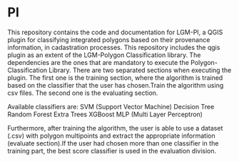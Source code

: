 # PI
This repository contains the code and documentation for LGM-PI,
a QGIS plugin for classifying integrated polygons based on their provenance information, in cadastration processes.
This repository includes the qgis plugin as an extent of the LGM-Polygon Classification library. The dependencies are 
the ones that are mandatory to execute the Polygon-Classification Library.
There are two separated sections when executing the plugin. The first one is the training section, where the algorithm is
trained based on the classifier that the user has chosen.Train the algorithm using csv files. The second one is the evaluating section. 

Available classifiers are: 
  SVM (Support Vector Machine)
  Decision Tree
  Random Forest
  Extra Trees
  XGBoost
  MLP (Multi Layer Perceptron)
  
Furthermore, after training the algorithm, the user is able to use a dataset (.csv) with polygon multipoints and extract the appropriate
information (evaluate section).If the user had chosen more than one classifier in the training part, the best score classifier is used 
in the evaluation division.
